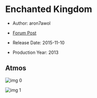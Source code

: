 # Enchanted Kingdom

* Author: aron7awol

* [Forum Post](https://www.avsforum.com/threads/bass-eq-for-filtered-movies.2995212/post-56851968)

* Release Date: 2015-11-10
* Production Year: 2013

## Atmos

![img 0](https://i.imgur.com/U53Jx1S.jpg)

![img 1](https://i.imgur.com/dRoJXeR.png)

